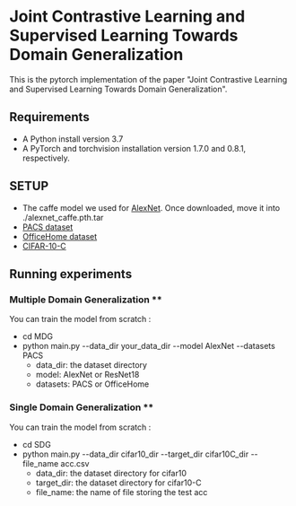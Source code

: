 # Joint Contrastive Learning and Supervised Learning Towards  Domain Generalization
This is the pytorch implementation of the paper "Joint Contrastive Learning and Supervised Learning Towards  Domain Generalization".

## Requirements

* A Python install version 3.7
* A PyTorch and torchvision installation version 1.7.0 and 0.8.1, respectively.

## SETUP

*   The caffe model we used for [AlexNet](https://drive.google.com/file/d/1wUJTH1Joq2KAgrUDeKJghP1Wf7Q9w4z-/view?usp=sharing). Once downloaded, move it into ./alexnet_caffe.pth.tar
*  [PACS dataset](http://www.eecs.qmul.ac.uk/~dl307/project_iccv2017)
*  [OfficeHome dataset](https://www.hemanthdv.org/officeHomeDataset.html)
*  [CIFAR-10-C](https://github.com/hendrycks/robustness)

## Running experiments
### Multiple Domain Generalization **
You can train the model from scratch :
+ cd MDG
+ python main.py --data_dir your_data_dir --model AlexNet --datasets PACS
	+	data_dir: the dataset directory
	+	model: AlexNet or ResNet18
	+	datasets: PACS or OfficeHome

### Single Domain Generalization **
You can train the model from scratch :
+ cd SDG
+ python main.py --data_dir cifar10_dir --target_dir cifar10C_dir --file_name acc.csv
	+	data_dir: the dataset directory for cifar10
	+	target_dir: the dataset directory for cifar10-C
	+	file_name: the name of file storing the test acc
